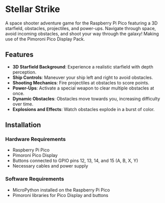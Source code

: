 # Stellar Strike

A space shooter adventure game for the Raspberry Pi Pico featuring a 3D starfield, obstacles, projectiles, and power-ups. Navigate through space, avoid incoming obstacles, and shoot your way through the galaxy! Making use of the Pimoroni Pico Display Pack.

## Features

- **3D Starfield Background**: Experience a realistic starfield with depth perception.
- **Ship Controls**: Maneuver your ship left and right to avoid obstacles.
- **Shooting Mechanics**: Fire projectiles at obstacles to score points.
- **Power-Ups**: Activate a special weapon to clear multiple obstacles at once.
- **Dynamic Obstacles**: Obstacles move towards you, increasing difficulty over time.
- **Explosions and Effects**: Watch obstacles explode in a burst of color.

## Installation

### Hardware Requirements

- Raspberry Pi Pico
- Pimoroni Pico Display
- Buttons connected to GPIO pins 12, 13, 14, and 15 (A, B, X, Y)
- Necessary cables and power supply

### Software Requirements

- MicroPython installed on the Raspberry Pi Pico
- Pimoroni libraries for Pico Display and buttons

